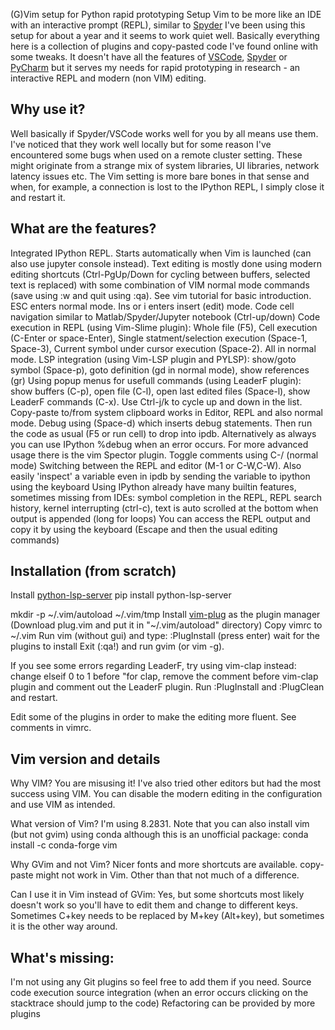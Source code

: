 (G)Vim setup for Python rapid prototyping
Setup Vim to be more like an IDE with an interactive prompt (REPL), similar to [Spyder](https://www.spyder-ide.org/)
I've been using this setup for about a year and it seems to work quiet well. Basically everything here is a collection of plugins and copy-pasted code I've found online with some tweaks.
It doesn't have all the features of [VSCode](https://code.visualstudio.com/), [Spyder](https://www.spyder-ide.org/) or [PyCharm](https://www.jetbrains.com/pycharm/) but it serves my needs for rapid prototyping in research - an interactive REPL and modern (non VIM) editing.

## Why use it?
Well basically if Spyder/VSCode works well for you by all means use them. I've noticed that they work well locally but for some reason I've encountered some bugs when used on a remote cluster setting. These might originate from a strange mix of system libraries, UI libraries, network latency issues etc. The Vim setting is more bare bones in that sense and when, for example, a connection is lost to the IPython REPL, I simply close it and restart it.

## What are the features?
Integrated IPython REPL. Starts automatically when Vim is launched (can also use jupyter console instead).
Text editing is mostly done using modern editing shortcuts (Ctrl-PgUp/Down for cycling between buffers, selected text is replaced) with some combination of VIM normal mode commands (save using :w and quit using :qa). See vim tutorial for basic introduction. ESC enters normal mode. Ins or i enters insert (edit) mode.
Code cell navigation similar to Matlab/Spyder/Jupyter notebook (Ctrl-up/down)
Code execution in REPL (using Vim-Slime plugin): Whole file (F5), Cell execution (C-Enter or space-Enter), Single statment/selection execution (Space-1, Space-3), Current symbol under cursor execution (Space-2). All in normal mode.
LSP integration (using Vim-LSP plugin and PYLSP): show/goto symbol (Space-p), goto definition (gd in normal mode), show references (gr)
Using popup menus for usefull commands (using LeaderF plugin): show buffers (C-p), open file (C-l), open last edited files (Space-l), show LeaderF commands (C-x). Use Ctrl-j/k to cycle up and down in the list.
Copy-paste to/from system clipboard works in Editor, REPL and also normal mode.
Debug using (Space-d) which inserts debug statements. Then run the code as usual (F5 or run cell) to drop into ipdb. Alternatively as always you can use IPython %debug when an error occurs. For more advanced usage there is the vim Spector plugin.
Toggle comments using C-/ (normal mode)
Switching between the REPL and editor (M-1 or C-W,C-W). Also easily 'inspect' a variable even in ipdb by sending the variable to ipython using the keyboard
Using IPython already have many builtin features, sometimes missing from IDEs: symbol completion in the REPL, REPL search history, kernel interrupting (ctrl-c), text is auto scrolled at the bottom when output is appended (long for loops)
You can access the REPL output and copy it by using the keyboard (Escape and then the usual editing commands)

## Installation (from scratch)
Install [python-lsp-server](https://github.com/python-lsp/python-lsp-server)
pip install python-lsp-server

mkdir -p ~/.vim/autoload ~/.vim/tmp
Install [vim-plug](https://github.com/junegunn/vim-plug) as the plugin manager (Download plug.vim and put it in "~/.vim/autoload" directory)
Copy vimrc to ~/.vim
Run vim (without gui) and type: 
:PlugInstall (press enter)
wait for the plugins to install
Exit (:qa!) and run gvim (or vim -g).

If you see some errors regarding LeaderF, try using vim-clap instead: change elseif 0 to 1 before "for clap, remove the comment before vim-clap plugin and comment out the LeaderF plugin. Run :PlugInstall and :PlugClean and restart.

Edit some of the plugins in order to make the editing more fluent. See comments in vimrc.

## Vim version and details
Why VIM? You are misusing it!
I've also tried other editors but had the most success using VIM. You can disable the modern editing in the configuration and use VIM as intended.

What version of Vim?
I'm using 8.2831. Note that you can also install vim (but not gvim) using conda although this is an unofficial package:
conda install -c conda-forge vim

Why GVim and not Vim?
Nicer fonts and more shortcuts are available.  copy-paste might not work in Vim. Other than that not much of a difference.

Can I use it in Vim instead of GVim:
Yes, but some shortcuts most likely doesn't work so you'll have to edit them and change to different keys. Sometimes C+key needs to be replaced by M+key (Alt+key), but sometimes it is the other way around. 

## What's missing:
I'm not using any Git plugins so feel free to add them if you need.
Source code execution source integration (when an error occurs clicking on the stacktrace should jump to the code)
Refactoring can be provided by more plugins